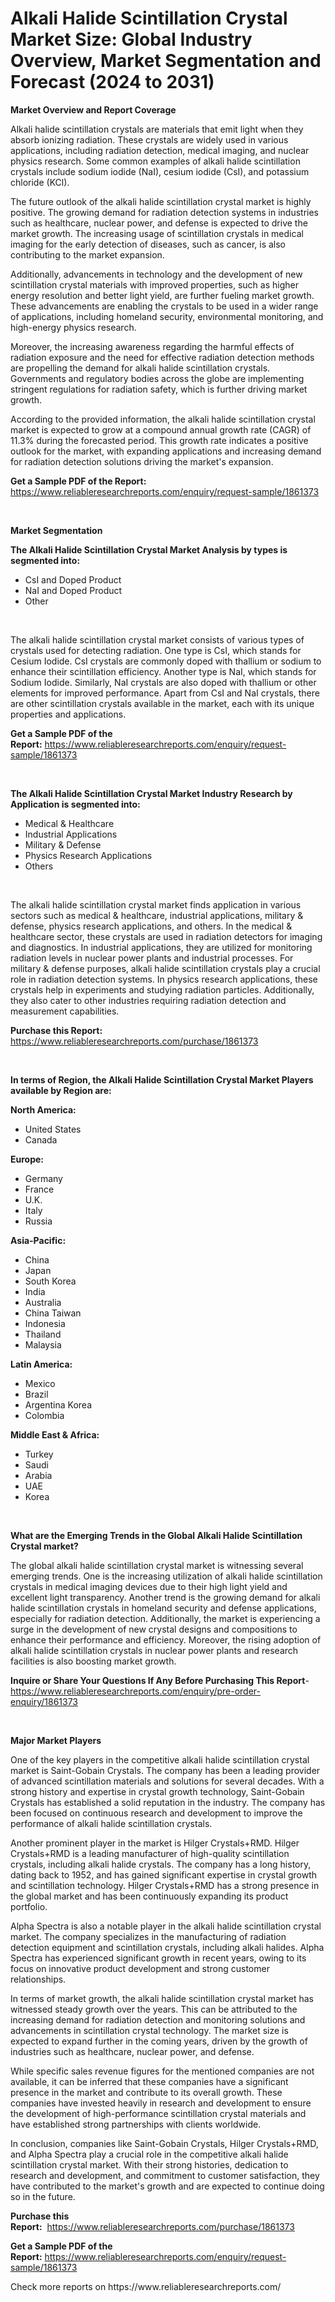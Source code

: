 <p><h1>Alkali Halide Scintillation Crystal Market Size: Global Industry Overview, Market Segmentation and Forecast (2024 to 2031)</h1></p><p><strong>Market Overview and Report Coverage</strong></p>
<p><p>Alkali halide scintillation crystals are materials that emit light when they absorb ionizing radiation. These crystals are widely used in various applications, including radiation detection, medical imaging, and nuclear physics research. Some common examples of alkali halide scintillation crystals include sodium iodide (NaI), cesium iodide (CsI), and potassium chloride (KCl).</p><p>The future outlook of the alkali halide scintillation crystal market is highly positive. The growing demand for radiation detection systems in industries such as healthcare, nuclear power, and defense is expected to drive the market growth. The increasing usage of scintillation crystals in medical imaging for the early detection of diseases, such as cancer, is also contributing to the market expansion.</p><p>Additionally, advancements in technology and the development of new scintillation crystal materials with improved properties, such as higher energy resolution and better light yield, are further fueling market growth. These advancements are enabling the crystals to be used in a wider range of applications, including homeland security, environmental monitoring, and high-energy physics research.</p><p>Moreover, the increasing awareness regarding the harmful effects of radiation exposure and the need for effective radiation detection methods are propelling the demand for alkali halide scintillation crystals. Governments and regulatory bodies across the globe are implementing stringent regulations for radiation safety, which is further driving market growth.</p><p>According to the provided information, the alkali halide scintillation crystal market is expected to grow at a compound annual growth rate (CAGR) of 11.3% during the forecasted period. This growth rate indicates a positive outlook for the market, with expanding applications and increasing demand for radiation detection solutions driving the market's expansion.</p></p>
<p><strong>Get a Sample PDF of the Report:</strong> <a href="https://www.reliableresearchreports.com/enquiry/request-sample/1861373">https://www.reliableresearchreports.com/enquiry/request-sample/1861373</a></p>
<p>&nbsp;</p>
<p><strong>Market Segmentation</strong></p>
<p><strong>The Alkali Halide Scintillation Crystal Market Analysis by types is segmented into:</strong></p>
<p><ul><li>CsI and Doped Product</li><li>NaI and Doped Product</li><li>Other</li></ul></p>
<p>&nbsp;</p>
<p><p>The alkali halide scintillation crystal market consists of various types of crystals used for detecting radiation. One type is CsI, which stands for Cesium Iodide. CsI crystals are commonly doped with thallium or sodium to enhance their scintillation efficiency. Another type is NaI, which stands for Sodium Iodide. Similarly, NaI crystals are also doped with thallium or other elements for improved performance. Apart from CsI and NaI crystals, there are other scintillation crystals available in the market, each with its unique properties and applications.</p></p>
<p><strong>Get a Sample PDF of the Report:</strong>&nbsp;<a href="https://www.reliableresearchreports.com/enquiry/request-sample/1861373">https://www.reliableresearchreports.com/enquiry/request-sample/1861373</a></p>
<p>&nbsp;</p>
<p><strong>The Alkali Halide Scintillation Crystal Market Industry Research by Application is segmented into:</strong></p>
<p><ul><li>Medical & Healthcare</li><li>Industrial Applications</li><li>Military & Defense</li><li>Physics Research Applications</li><li>Others</li></ul></p>
<p>&nbsp;</p>
<p><p>The alkali halide scintillation crystal market finds application in various sectors such as medical & healthcare, industrial applications, military & defense, physics research applications, and others. In the medical & healthcare sector, these crystals are used in radiation detectors for imaging and diagnostics. In industrial applications, they are utilized for monitoring radiation levels in nuclear power plants and industrial processes. For military & defense purposes, alkali halide scintillation crystals play a crucial role in radiation detection systems. In physics research applications, these crystals help in experiments and studying radiation particles. Additionally, they also cater to other industries requiring radiation detection and measurement capabilities.</p></p>
<p><strong>Purchase this Report:</strong>&nbsp; <a href="https://www.reliableresearchreports.com/purchase/1861373">https://www.reliableresearchreports.com/purchase/1861373</a></p>
<p>&nbsp;</p>
<p><strong>In terms of Region, the Alkali Halide Scintillation Crystal Market Players available by Region are:</strong></p>
<p>
    <p> <strong> North America: </strong>
        <ul>
            <li>United States</li>
            <li>Canada</li>
        </ul>
        </p> 
    <p> <strong> Europe: </strong>
        <ul>
            <li>Germany</li>
            <li>France</li>
            <li>U.K.</li>
            <li>Italy</li>
            <li>Russia</li>
        </ul>
        </p> 
    <p> <strong> Asia-Pacific: </strong>
        <ul>
            <li>China</li>
            <li>Japan</li>
            <li>South Korea</li>
            <li>India</li>
            <li>Australia</li>
            <li>China Taiwan</li>
            <li>Indonesia</li>
            <li>Thailand</li>
            <li>Malaysia</li>
        </ul>
        </p> 
    <p> <strong> Latin America: </strong>
        <ul>
            <li>Mexico</li>
            <li>Brazil</li>
            <li>Argentina Korea</li>
            <li>Colombia</li>
        </ul>
        </p> 
    <p> <strong> Middle East & Africa: </strong>
        <ul>
            <li>Turkey</li>
            <li>Saudi</li>
            <li>Arabia</li>
            <li>UAE</li>
            <li>Korea</li>
        </ul>
    </p>
    </p>
<p>&nbsp;</p>
<p><strong>What are the Emerging Trends in the Global Alkali Halide Scintillation Crystal market?</strong></p>
<p><p>The global alkali halide scintillation crystal market is witnessing several emerging trends. One is the increasing utilization of alkali halide scintillation crystals in medical imaging devices due to their high light yield and excellent light transparency. Another trend is the growing demand for alkali halide scintillation crystals in homeland security and defense applications, especially for radiation detection. Additionally, the market is experiencing a surge in the development of new crystal designs and compositions to enhance their performance and efficiency. Moreover, the rising adoption of alkali halide scintillation crystals in nuclear power plants and research facilities is also boosting market growth.</p></p>
<p><strong>Inquire or Share Your Questions If Any Before Purchasing This Report</strong>- <a href="https://www.reliableresearchreports.com/enquiry/pre-order-enquiry/1861373">https://www.reliableresearchreports.com/enquiry/pre-order-enquiry/1861373</a></p>
<p>&nbsp;</p>
<p><strong>Major Market Players</strong></p>
<p><p>One of the key players in the competitive alkali halide scintillation crystal market is Saint-Gobain Crystals. The company has been a leading provider of advanced scintillation materials and solutions for several decades. With a strong history and expertise in crystal growth technology, Saint-Gobain Crystals has established a solid reputation in the industry. The company has been focused on continuous research and development to improve the performance of alkali halide scintillation crystals. </p><p>Another prominent player in the market is Hilger Crystals+RMD. Hilger Crystals+RMD is a leading manufacturer of high-quality scintillation crystals, including alkali halide crystals. The company has a long history, dating back to 1952, and has gained significant expertise in crystal growth and scintillation technology. Hilger Crystals+RMD has a strong presence in the global market and has been continuously expanding its product portfolio.</p><p>Alpha Spectra is also a notable player in the alkali halide scintillation crystal market. The company specializes in the manufacturing of radiation detection equipment and scintillation crystals, including alkali halides. Alpha Spectra has experienced significant growth in recent years, owing to its focus on innovative product development and strong customer relationships.</p><p>In terms of market growth, the alkali halide scintillation crystal market has witnessed steady growth over the years. This can be attributed to the increasing demand for radiation detection and monitoring solutions and advancements in scintillation crystal technology. The market size is expected to expand further in the coming years, driven by the growth of industries such as healthcare, nuclear power, and defense.</p><p>While specific sales revenue figures for the mentioned companies are not available, it can be inferred that these companies have a significant presence in the market and contribute to its overall growth. These companies have invested heavily in research and development to ensure the development of high-performance scintillation crystal materials and have established strong partnerships with clients worldwide.</p><p>In conclusion, companies like Saint-Gobain Crystals, Hilger Crystals+RMD, and Alpha Spectra play a crucial role in the competitive alkali halide scintillation crystal market. With their strong histories, dedication to research and development, and commitment to customer satisfaction, they have contributed to the market's growth and are expected to continue doing so in the future.</p></p>
<p><strong>Purchase this Report:</strong>&nbsp;&nbsp;<a href="https://www.reliableresearchreports.com/purchase/1861373">https://www.reliableresearchreports.com/purchase/1861373</a></p>
<p></p>
<p><strong>Get a Sample PDF of the Report:</strong>&nbsp;<a href="https://www.reliableresearchreports.com/enquiry/request-sample/1861373">https://www.reliableresearchreports.com/enquiry/request-sample/1861373</a></p>
<p>Check more reports on https://www.reliableresearchreports.com/</p>
